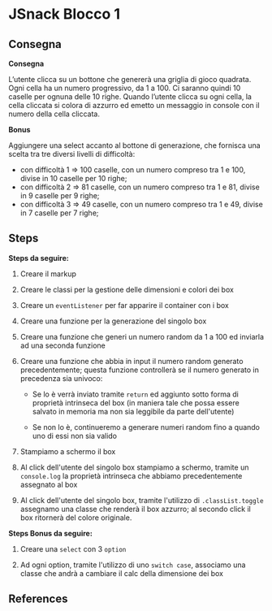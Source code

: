 # JSnack Blocco 1

## Consegna

**Consegna**

L’utente clicca su un bottone che genererà una griglia di gioco quadrata.
Ogni cella ha un numero progressivo, da 1 a 100.
Ci saranno quindi 10 caselle per ognuna delle 10 righe.
Quando l’utente clicca su ogni cella, la cella cliccata si colora di azzurro ed emetto un messaggio in console con il numero della cella cliccata.

**Bonus**

Aggiungere una select accanto al bottone di generazione, che fornisca una scelta tra tre diversi livelli di difficoltà:
- con difficoltà 1 => 100 caselle, con un numero compreso tra 1 e 100, divise in 10 caselle per 10 righe;
- con difficoltà 2 => 81 caselle, con un numero compreso tra 1 e 81, divise in 9 caselle per 9 righe;
- con difficoltà 3 => 49 caselle, con un numero compreso tra 1 e 49, divise in 7 caselle per 7 righe;

## Steps

**Steps da seguire:**

1. Creare il markup

2. Creare le classi per la gestione delle dimensioni e colori dei box

3. Creare un `eventListener` per far apparire il container con i box

4. Creare una funzione per la generazione del singolo box

5. Creare una funzione che generi un numero random da 1 a 100 ed inviarla ad una seconda funzione

6. Creare una funzione che abbia in input il numero random generato precedentemente; questa funzione controllerà se il numero generato in precedenza sia univoco:

    - Se lo è verrà inviato tramite `return` ed aggiunto sotto forma di proprietà intrinseca del box (in maniera tale che possa essere salvato in memoria ma non sia leggibile da parte dell'utente)

    - Se non lo è, continueremo a generare numeri random fino a quando uno di essi non sia valido

7. Stampiamo a schermo il box

8. Al click dell'utente del singolo box stampiamo a schermo, tramite un `console.log` la proprietà intrinseca che abbiamo precedentemente assegnato al box

9. Al click dell'utente del singolo box, tramite l'utilizzo di `.classList.toggle` assegnamo una classe che renderà il box azzurro; al secondo click il box ritornerà del colore originale.

**Steps Bonus da seguire:**

1. Creare una `select` con 3 `option`

2. Ad ogni option, tramite l'utilizzo di uno `switch case`, associamo una classe che andrà a cambiare il calc della dimensione dei box

## References

